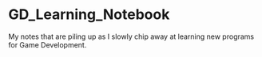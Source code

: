 # GD_Learning_Notebook
My notes that are piling up as I slowly chip away at learning new programs for Game Development.
